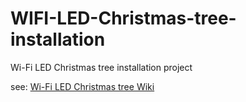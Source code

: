 WIFI-LED-Christmas-tree-installation
====================================

Wi-Fi LED Christmas tree installation project

see: [Wi-Fi LED Christmas tree Wiki](https://github.com/silmunc1916/WIFI-LED-Christmas-tree-installation/wiki)
